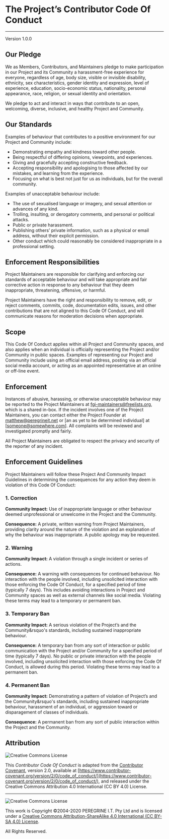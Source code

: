 # The Project&rsquo;s Contributor Code Of Conduct

---

Version 1.0.0

## Our Pledge

We as Members, Contributors, and Maintainers pledge to make participation in our Project and its Community a harassment-free experience for everyone, regardless of age, body size, visible or invisible disability, ethnicity, sex characteristics, gender identity and expression, level of experience, education, socio-economic status, nationality, personal appearance, race, religion, or sexual identity and orientation.

We pledge to act and interact in ways that contribute to an open, welcoming, diverse, inclusive, and healthy Project and Community.

## Our Standards

Examples of behaviour that contributes to a positive environment for our Project and Community include:

- Demonstrating empathy and kindness toward other people.
- Being respectful of differing opinions, viewpoints, and experiences.
- Giving and gracefully accepting constructive feedback.
- Accepting responsibility and apologising to those affected by our mistakes, and learning from the experience.
- Focusing on what is best not just for us as individuals, but for the overall community.

Examples of unacceptable behaviour include:

- The use of sexualised language or imagery, and sexual attention or advances of any kind.
- Trolling, insulting, or derogatory comments, and personal or political attacks.
- Public or private harassment.
- Publishing others&rsquo; private information, such as a physical or email address, without their explicit permission.
- Other conduct which could reasonably be considered inappropriate in a professional setting.

## Enforcement Responsibilities

Project Maintainers are responsible for clarifying and enforcing our standards of acceptable behaviour and will take appropriate and fair corrective action in response to any behaviour that they deem inappropriate, threatening, offensive, or harmful.

Project Maintainers have the right and responsibility to remove, edit, or reject comments, commits, code, documentation edits, issues, and other contributions that are not aligned to this Code Of Conduct, and will communicate reasons for moderation decisions when appropriate.

## Scope

This Code Of Conduct applies within all Project and Community spaces, and also applies when an individual is officially representing the Project and/or Community in public spaces. Examples of representing our Project and Community include using an official email address, posting via an official social media account, or acting as an appointed representative at an online or off-line event.

## Enforcement

Instances of abusive, harassing, or otherwise unacceptable behaviour may be reported to the Project Maintainers at <fgi-maintainers@freelists.org>, which is a shared in-box. If the incident involves one of the Project Maintainers, you can contact either the Project Founder at <matthew@peregrineit.net> or [an as yet to be determined individual] at [someone@somewhere.com]. All complaints will be reviewed and investigated promptly and fairly.

All Project Maintainers are obligated to respect the privacy and security of the reporter of any incident.

## Enforcement Guidelines

Project Maintainers will follow these Project And Community Impact Guidelines in determining the consequences for any action they deem in violation of this Code Of Conduct:

### 1. Correction

**Community Impact:** Use of inappropriate language or other behaviour deemed unprofessional or unwelcome in the Project and the Community.

**Consequence:** A private, written warning from Project Maintainers, providing clarity around the nature of the violation and an explanation of why the behaviour was inappropriate. A public apology may be requested.

### 2. Warning

**Community Impact:** A violation through a single incident or series of actions.

**Consequence:** A warning with consequences for continued behaviour. No interaction with the people involved, including unsolicited interaction with those enforcing the Code Of Conduct, for a specified period of time (typically 7 days). This includes avoiding interactions in Project and Community spaces as well as external channels like social media. Violating these terms may lead to a temporary or permanent ban.

### 3. Temporary Ban

**Community Impact:** A serious violation of the Project&rsquo;s and the Community&rsquo's standards, including sustained inappropriate behaviour.

**Consequence:** A temporary ban from any sort of interaction or public communication with the Project and/or Community for a specified period of time (typically 7 days). No public or private interaction with the people involved, including unsolicited interaction
with those enforcing the Code Of Conduct, is allowed during this period. Violating these terms may lead to a permanent ban.

### 4. Permanent Ban

**Community Impact:** Demonstrating a pattern of violation of Project&rsquo;s and the Community&rsquo's standards, including sustained inappropriate behaviour,  harassment of an individual, or aggression toward or disparagement of classes of individuals.

**Consequence:** A permanent ban from any sort of public interaction within the Project and the Community.

## Attribution

![Creative Commons License](https://i.creativecommons.org/l/by-sa/4.0/88x31.png "Creative Commons License")

This *Contributor Code Of Conduct* is adapted from the [Contributor Covenant](https://www.contributor-covenant.org), version 2.0, available at [https://www.contributor-covenant.org/version/2/0/code_of_conduct/](https://www.contributor-covenant.org/version/2/0/code_of_conduct/), and released under the Creative Commons Attribution 4.0 International (CC BY 4.0) License.

---

![Creative Commons License](https://i.creativecommons.org/l/by-sa/4.0/88x31.png "Creative Commons License")

This work is Copyright &copy;2004-2020 PEREGRINE I.T. Pty Ltd and is licensed under a [Creative Commons Attribution-ShareAlike 4.0 International (CC BY-SA 4.0) License](https://creativecommons.org/licenses/by-sa/4.0/).

All Rights Reserved.
